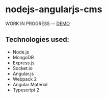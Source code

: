 # nodejs-angularjs-cms
WORK IN PROGRESS -- [DEMO](https://app.jarekk1011.usermd.net/admin)

## Technologies used:
* Node.js
* MongoDB
* Express.js
* Socket.io
* Angular.js
* Webpack 2
* Angular Material
* Typescript 2

